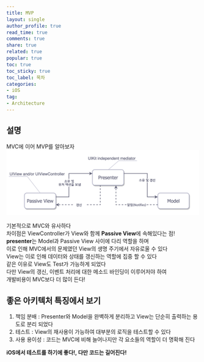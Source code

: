 ```yaml
---
title: MVP
layout: single
author_profile: true
read_time: true
comments: true
share: true
related: true
popular: true
toc: true
toc_sticky: true
toc_label: 목차
categories:
- iOS
tag:
- Architecture
---
```


## 설명
MVC에 이어 MVP를 알아보자<br>
![](/assets/images/Posts/iOS/mvp1.png)

기본적으로 MVC와 유사하다<br>
차이점은 ViewController가 View와 함께 **Passive View**에 속해있다는 점!<br>
**presenter**는 Model과 Passive View 사이에 다리 역할을 하며 <br>
이로 인해 MVC에서의 문제였던 View의 생명 주기에서 자유로울 수 있다 <br>
View는 이로 인해 데이터와 상태를 갱신하는 역할에 집중 할 수 있다<br>
같은 이유로 View도 Test가 가능하게 되었다<br>
다만 View의 갱신, 이벤트 처리에 대한 메소드 바인딩이 이루어저야 하여<br>
개발비용이 MVC보다 더 많이 든다!<br>

## 좋은 아키텍처 특징에서 보기
1. 책임 분배 : Presenter와 Model을 완벽하게 분리하고 View는 단순히 출력하는 용도로 분리 되었다
2. 테스트 : View의 재사용이 가능하여 대부분의 로직을 테스트할 수 있다
3. 사용 용이성 : 코드는 MVC에 비해 늘어나지만 각 요소들의 역할이 더 명확해 진다


**iOS에서 테스트를 하기에 좋다!, 다만 코드는 길어진다!**
